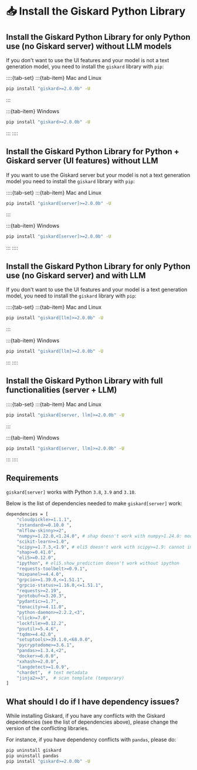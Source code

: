 # 📥 Install the Giskard Python Library

## Install the Giskard Python Library for only Python use (no Giskard server) without LLM models

If you don't want to use the UI features and your model is not a text generation model, you need to install the `giskard` library with `pip`:

::::{tab-set}
:::{tab-item} Mac and Linux

```sh
pip install "giskard>=2.0.0b" -U
```

:::

:::{tab-item} Windows

```sh
pip install "giskard>=2.0.0b" -U
```

:::
::::

## Install the Giskard Python Library for Python + Giskard server (UI features) without LLM

If you want to use the Giskard server but your model is not a text generation model you need to install the `giskard` library with `pip`:

::::{tab-set}
:::{tab-item} Mac and Linux

```sh
pip install "giskard[server]>=2.0.0b" -U
```

:::

:::{tab-item} Windows

```sh
pip install "giskard[server]>=2.0.0b" -U
```

:::
::::

## Install the Giskard Python Library for only Python use (no Giskard server) and with LLM

If you don't want to use the UI features and your model is a text generation model, you need to install the `giskard` library with `pip`:

::::{tab-set}
:::{tab-item} Mac and Linux

```sh
pip install "giskard[llm]>=2.0.0b" -U
```

:::

:::{tab-item} Windows

```sh
pip install "giskard[llm]>=2.0.0b" -U
```

:::
::::

## Install the Giskard Python Library with full functionalities (server + LLM)

::::{tab-set}
:::{tab-item} Mac and Linux

```sh
pip install "giskard[server, llm]>=2.0.0b" -U
```

:::

:::{tab-item} Windows

```sh
pip install "giskard[server, llm]>=2.0.0b" -U
```

:::
::::

## Requirements

`giskard[server]` works with Python `3.8`, `3.9` and `3.10`.

Below is the list of dependencies needed to make `giskard[server]` work:

```sh
dependencies = [
    "cloudpickle>=1.1.1",
    "zstandard>=0.10.0 ",
    "mlflow-skinny>=2",
    "numpy>=1.22.0,<1.24.0", # shap doesn't work with numpy>1.24.0: module 'numpy' has no attribute 'int'
    "scikit-learn>=1.0",
    "scipy>=1.7.3,<1.9", # eli5 doesn't work with scipy>=1.9: cannot import name 'itemfreq' from 'scipy.stats'
    "shap>=0.41.0",
    "eli5>=0.12.0",
    "ipython", # eli5.show_prediction doesn't work without ipython
    "requests-toolbelt>=0.9.1",
    "mixpanel>=4.4.0",
    "grpcio>=1.39.0,<=1.51.1",
    "grpcio-status>=1.16.0,<=1.51.1",
    "requests>=2.19",
    "protobuf<=3.20.3",
    "pydantic>=1.7",
    "tenacity>=4.11.0",
    "python-daemon>=2.2.2,<3",
    "click>=7.0",
    "lockfile>=0.12.2",
    "psutil>=5.4.6",
    "tqdm>=4.42.0",
    "setuptools>=39.1.0,<68.0.0",
    "pycryptodome>=3.6.1",
    "pandas>=1.3.4,<2",
    "docker>=6.0.0",
    "xxhash>=2.0.0",
    "langdetect>=1.0.9",
    "chardet",  # text metadata
    "jinja2>=3",  # scan template (temporary)
]
```

## What should I do if I have dependency issues?

While installing Giskard, if you have any conflicts with the Giskard dependencies (see the list of dependencies above), please change the version of the conflicting libraries.

For instance, if you have dependency conflicts with `pandas`, please do:

```sh
pip uninstall giskard
pip uninstall pandas
pip install "giskard>=2.0.0b" -U
```

